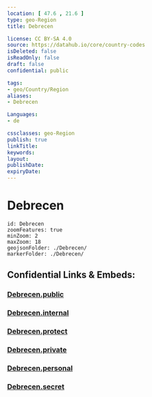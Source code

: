 ```yaml
---
location: [ 47.6 , 21.6 ] 
type: geo-Region
title: Debrecen

license: CC BY-SA 4.0
source: https://datahub.io/core/country-codes
isDeleted: false
isReadOnly: false
draft: false
confidential: public

tags:
- geo/Country/Region
aliases:
- Debrecen

Languages:
- de

cssclasses: geo-Region
publish: true
linkTitle: 
keywords: 
layout: 
publishDate: 
expiryDate: 
---
```


# Debrecen

```leaflet
id: Debrecen
zoomFeatures: true 
minZoom: 2 
maxZoom: 18
geojsonFolder: ./Debrecen/
markerFolder: ./Debrecen/
```


## Confidential Links & Embeds: 

### [Debrecen.public](/_public/\Earth\Continent\Europe\Europe~East\Hungary\Counties~Hungary\Hajdú-Bihar\counties~Hajdú-BiharDebrecen.public.md) 

### [Debrecen.internal](/_internal/\Earth\Continent\Europe\Europe~East\Hungary\Counties~Hungary\Hajdú-Bihar\counties~Hajdú-BiharDebrecen.internal.md) 

### [Debrecen.protect](/_protect/\Earth\Continent\Europe\Europe~East\Hungary\Counties~Hungary\Hajdú-Bihar\counties~Hajdú-BiharDebrecen.protect.md) 

### [Debrecen.private](/_private/\Earth\Continent\Europe\Europe~East\Hungary\Counties~Hungary\Hajdú-Bihar\counties~Hajdú-BiharDebrecen.private.md) 

### [Debrecen.personal](/_personal/\Earth\Continent\Europe\Europe~East\Hungary\Counties~Hungary\Hajdú-Bihar\counties~Hajdú-BiharDebrecen.personal.md) 

### [Debrecen.secret](/_secret/\Earth\Continent\Europe\Europe~East\Hungary\Counties~Hungary\Hajdú-Bihar\counties~Hajdú-BiharDebrecen.secret.md)

